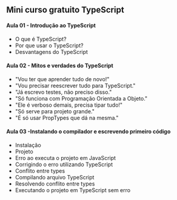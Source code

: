 <h2>Mini curso gratuito TypeScript</h2>

<h4>Aula 01 - Introdução ao TypeScript</h4>
<ul>
  <li>O que é TypeScript?</li>
  <li>Por que usar o TypeScript?</li>
  <li>Desvantagens do TypeScript</li>
 </ul>

<h4>Aula 02 - Mitos e verdades do TypeScript</h4>
<ul>
  <li>"Vou ter que aprender tudo de novo!"</li>
  <li> "Vou precisar reescrever tudo para TypeScript."</li>
  <li>"Já escrevo testes, não preciso disso."</li>
  <li>"Só funciona com Programação Orientada a Objeto."</li>
  <li>"Ele é verboso demais, precisa tipar tudo!"</li>
  <li>"Só serve para projeto grande."</li>
  <li>"É só usar PropTypes que dá na mesma."</li>
 </ul>
  
  <h4>Aula 03 -Instalando o compilador e escrevendo primeiro código</h4>
  <ul>
    <li>Instalação</li>
    <li>Projeto</li>
    <li>Erro ao executa o projeto em JavaScript</li>
    <li>Corrigindo o erro utilizando TypeScript</li>
    <li>Conflito entre types </li>
    <li>Compilando arquivo TypeScript</li>
    <li>Resolvendo conflito entre types</li>
    <li>Executando o projeto em TypeScript sem erro</li>
  </ul>
                                        
